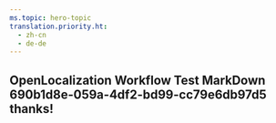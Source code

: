 ```yaml
---
ms.topic: hero-topic
translation.priority.ht: 
  - zh-cn
  - de-de
---
```

## OpenLocalization Workflow Test MarkDown 690b1d8e-059a-4df2-bd99-cc79e6db97d5 thanks!
